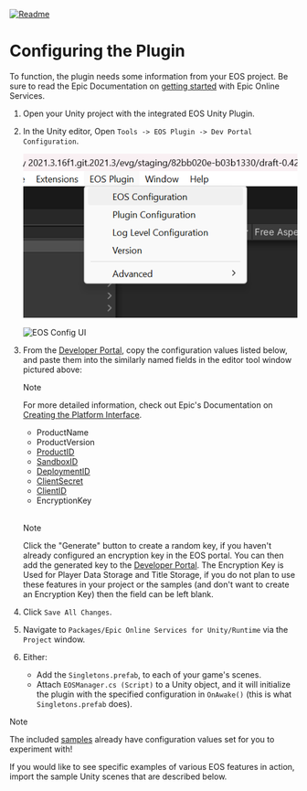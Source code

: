 <a href="/com.playeveryware.eos/README.md"><img src="/com.playeveryware.eos/Documentation~/images/PlayEveryWareLogo.gif" alt="Readme" width="5%"/></a>

# Configuring the Plugin

To function, the plugin needs some information from your EOS project. Be sure to read the Epic Documentation on [getting started](https://dev.epicgames.com/docs/epic-account-services/getting-started?sessionInvalidated=true) with Epic Online Services.

1) Open your Unity project with the integrated EOS Unity Plugin. 
2) In the Unity editor, Open ```Tools -> EOS Plugin -> Dev Portal Configuration```.

    ![EOS Config Menu](/com.playeveryware.eos/Documentation~/images/dev-portal-configuration-editor-menu.png)

    ![EOS Config UI](/com.playeveryware.eos/Documentation~/images/eosconfig_ui.gif)

3) From the [Developer Portal](https://dev.epicgames.com/portal/), copy the configuration values listed below, and paste them into the similarly named fields in the editor tool window pictured above:

     > [!NOTE]
     > For more detailed information, check out Epic's Documentation on [Creating the Platform Interface](https://dev.epicgames.com/docs/game-services/eos-platform-interface#creating-the-platform-interface).

    * ProductName
    * ProductVersion
    * [ProductID](https://dev.epicgames.com/docs/services/en-US/Glossary/index.html#D?term=ProductId)
    * [SandboxID](https://dev.epicgames.com/docs/services/en-US/Glossary/index.html#D?term=SandboxId)
    * [DeploymentID](https://dev.epicgames.com/docs/services/en-US/Glossary/index.html#D?term=DeploymentId)
    * [ClientSecret](https://dev.epicgames.com/docs/services/en-US/Glossary/index.html#D?term=ClientSecret)
    * [ClientID](https://dev.epicgames.com/docs/services/en-US/Glossary/index.html#D?term=ClientId)
    * EncryptionKey

    <br />

    > [!NOTE]
    > Click the "Generate" button to create a random key, if you haven't already configured an encryption key in the EOS portal. You can then add the generated key to the [Developer Portal](https://dev.epicgames.com/portal/).
    > The Encryption Key is Used for Player Data Storage and Title Storage, if you do not plan to use these features in your project or the samples (and don't want to create an Encryption Key) then the field can be left blank.

4) Click `Save All Changes`.

5) Navigate to `Packages/Epic Online Services for Unity/Runtime` via the `Project` window.

6) Either:
    - Add the `Singletons.prefab`, to each of your game's scenes.
    - Attach `EOSManager.cs (Script)` to a Unity object, and it will initialize the plugin with the specified configuration in `OnAwake()` (this is what `Singletons.prefab` does).

> [!NOTE]
The included [samples](http://github.com/PlayEveryWare/eos_plugin_for_unity/blob/development/com.playeveryware.eos/com.playeveryware.eos/README.md#samples) already have configuration values set for you to experiment with!

If you would like to see specific examples of various EOS features in action, import the sample Unity scenes that are described below.
